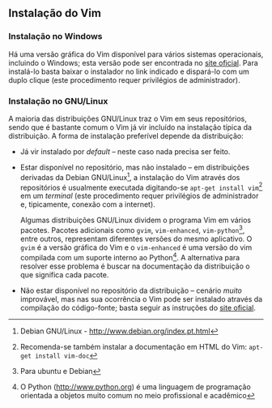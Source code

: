 Instalação do Vim
-----------------

### Instalação no Windows

Há uma versão gráfica do Vim disponível para vários sistemas
operacionais, incluindo o Windows; esta versão pode ser encontrada no
[site oficial](http://www.vim.org/download.php).
Para instalá-lo basta baixar o instalador no link indicado e dispará-lo
com um duplo clique (este procedimento requer privilégios de
administrador).

### Instalação no GNU/Linux

A maioria das distribuições GNU/Linux traz o Vim em seus repositórios,
sendo que é bastante comum o Vim já vir incluído na instalação típica da
distribuição. A forma de instalação preferível depende da distribuição:

-   Já vir instalado por *default* – neste caso nada
    precisa ser feito.

-   Estar disponível no repositório, mas não instalado – em
    distribuições derivadas da Debian GNU/Linux[^1], a instalação do Vim
    através dos repositórios é usualmente executada digitando-se
    `apt-get install vim`[^2] em um *terminal*
    (este procedimento requer privilégios de administrador e,
    tipicamente, conexão com a internet).

    Algumas distribuições GNU/Linux dividem o programa Vim em vários
    pacotes. Pacotes adicionais como `gvim`, `vim-enhanced`,
    `vim-python`[^3], entre outros, representam diferentes versões do
    mesmo aplicativo. O `gvim` é a versão gráfica do Vim e o
    `vim-enhanced` é uma versão do vim compilada com um suporte interno
    ao Python[^4]. A alternativa para resolver esse problema é buscar na
    documentação da distribuição o que significa cada pacote.

-   Não estar disponível no repositório da distribuição – cenário
    *muito* improvável, mas nas sua ocorrência o Vim pode
    ser instalado através da compilação do código-fonte; basta seguir as
    instruções do [site oficial](http://www.vim.org/download.php).

    [^1]: Debian GNU/Linux - <http://www.debian.org/index.pt.html>

    [^2]: Recomenda-se também instalar a documentação em HTML do Vim: `apt-get install vim-doc`

    [^3]: Para ubuntu e Debian

    [^4]: O Python (<http://www.python.org>) é uma linguagem de programação orientada a objetos muito comum no meio profissional e acadêmico


